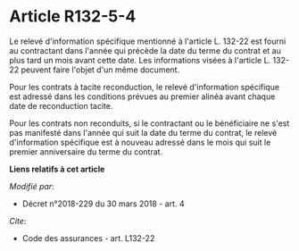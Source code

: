 # Article R132-5-4

Le relevé d'information spécifique mentionné à l'article L. 132-22 est fourni au contractant dans l'année qui précède la date
du terme du contrat et au plus tard un mois avant cette date. Les informations visées à l'article L. 132-22 peuvent faire
l'objet d'un même document.

Pour les contrats à tacite reconduction, le relevé d'information spécifique est adressé dans les conditions prévues au
premier alinéa avant chaque date de reconduction tacite.

Pour les contrats non reconduits, si le contractant ou le bénéficiaire ne s'est pas manifesté dans l'année qui suit la date
du terme du contrat, le relevé d'information spécifique est à nouveau adressé dans le mois qui suit le premier anniversaire
du terme du contrat.

**Liens relatifs à cet article**

_Modifié par_:

  - Décret n°2018-229 du 30 mars 2018 - art. 4

_Cite_:

  - Code des assurances - art. L132-22
